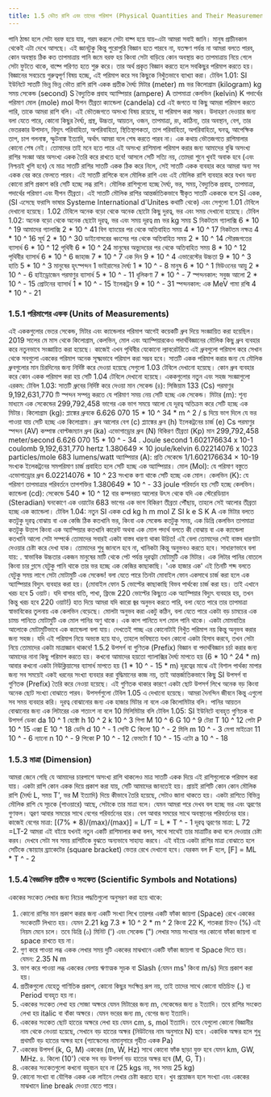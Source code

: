 ```yaml
---
title: 1.5 ভৌত রাশি এবং তাদের পরিমাপ (Physical Quantities and Their Measurement)
---
```

পানি ঠান্ডা হলে সেটা বরফ হয়ে যায়, গরম করলে সেটা বাষ্প হয়ে যায়-এটা আমরা সবাই জানি। মানুষ প্রাচীনকাল থেকেই এটা দেখে আসছে। এই জ্ঞানটুকু কিন্তু পুরোপুরি বিজ্ঞান হতে পারবে না, যতক্ষণ পর্যন্ত না আমরা বলতে পারব, কোন অবস্থায় ঠিক কত তাপমাত্রায় পানি জমে বরফ হয় কিংবা সেটা বাড়িয়ে কোন অবস্থায় কত তাপমাত্রায় নিয়ে গেলে সেটা ফুটতে থাকে, বাষ্পে পরিণত হতে শুরু করে। তার অর্থ প্রকৃত বিজ্ঞান করতে হলে সবকিছুর পরিমাপ করতে হয়। বিজ্ঞানের সবচেয়ে গুরুত্বপূর্ণ বিষয় হচ্ছে, এই পরিমাপ করে সব কিছুকে নিখুঁতভাবে ব্যাখ্যা করা।
টেবিল 1.01: SI ইউনিটে সাতটি ভিন্ন ভিন্ন ভৌত রাশি
রাশি
একক
প্রতীক
দৈর্ঘ্য
মিটার
(meter)
m
ভর
কিলোগ্রাম
(kilogram)
kg
সময়
সেকেন্ড
(second)
S
বৈদ্যুতিক প্রবাহ
অ্যাম্পিয়ার
(ampere)
A
তাপমাত্রা
কেলভিন
(kelvin)
K
পদার্থের পরিমাণ
মোল
(mole)
mol
দীপন তীব্রতা
ক্যান্ডেলা (candela)
cd
এই জগতে যা কিছু আমরা পরিমাপ করতে পারি, তাকে আমরা রাশি বলি। এই ভৌতজগতে অসংখ্য বিষয় রয়েছে, যা পরিমাপ করা সম্ভব। উদাহরণ দেওয়ার জন্য বলা যেতে পারে, কোনো কিছুর দৈর্ঘ্য, প্রস্থ, উচ্চতা, আয়তন, ওজন, তাপমাত্রা, রং, কাঠিন্য, তার অবস্থান, বেগ, তার ভেতরকার উপাদান, বিদ্যুৎ পরিবাহিতা, অপরিবাহিতা, স্থিতিস্থাপকতা, তাপ পরিবাহিতা, অপরিবাহিতা, ঘনত্ব, আপেক্ষিক তাপ, চাপ গলনাঙ্ক, স্ফুটনাঙ্ক ইত্যাদি, অর্থাৎ আমরা বলে শেষ করতে পারব না। এক কথায় ভৌতজগতে রাশিমালার কোনো শেষ নেই। তোমাদের তাই মনে হতে পারে এই অসংখ্য রাশিমালা পরিমাপ করার জন্য আমাদের বুঝি অসংখ্য রাশির সংজ্ঞা আর অসংখ্য একক তৈরি করে রাখতে হবে! আসলে সেটি সত্যি নয়, তোমরা শুনে খুবই অবাক হবে (এবং নিশ্চয়ই খুশি হবে) যে মাত্র সাতটি রাশির সাতটি একক ঠিক করে নিলে, সেই সাতটি একক ব্যবহার করে আমরা অন্য সব একক বের করে ফেলতে পারব। এই সাতটি রাশিকে বলে মৌলিক রাশি এবং এই মৌলিক রাশি ব্যবহার করে যখন অন্য কোনো
রাশি প্রকাশ করি সেটি হচ্ছে লব্ধ রাশি। মৌলিক রাশিগুলো হচ্ছে দৈর্ঘ্য, ভর, সময়, বৈদ্যুতিক প্রবাহ, তাপমাত্রা, পদার্থের পরিমাণ এবং দীপন তীব্রতা। এই সাতটি মৌলিক রাশির আন্তর্জাতিকভাবে স্বীকৃত সাতটি একককে বলে SI একক, (SI এসেছে ফরাসি ভাষার Systeme International d'Unites কথাটি থেকে) এবং সেগুলো 1.01 টেবিলে দেখানো হয়েছে। 1.02 টেবিলে অনেক বড়ো থেকে অনেক ছোটো কিছু দুরত্ব, ভর এবং সময় দেখানো হয়েছে।
টেবিল 1.02: অনেক বড়ো থেকে অনেক ছোটো দূরত্ব, ভর এবং সময়
দূরত্ব
m
ভর
kg
সময়
S
নিকটতম গ্যালাক্সি
6 * 10 ^ 19
আমাদের গ্যালাক্সি
2 * 10 ^ 41
বিগ ব্যাংয়ের পর থেকে অতিবাহিত সময়
4 * 10 ^ 17
নিকটতম নক্ষত্র
4 * 10 ^ 16
সূর্য
2 * 10 ^ 30
ডাইনোসরের ধ্বংসের পর থেকে অতিবাহিত সময়
2 * 10 ^ 14
সৌরজগতের ব্যাসার্ধ
6 * 10 ^ 12
পৃথিবী
6 * 10 ^ 24
মানুষের অভ্যুদয়ের পর থেকে অতিবাহিত সময়
8 * 10 ^ 12
পৃথিবীর ব্যাসার্ধ
6 * 10 ^ 6
জাহাজ
7 * 10 ^ 7
এক দিন
9 * 10 ^ 4
এভারেস্টের উচ্চতা
9 * 10 ^ 3
হাতি
5 * 10 ^ 3
মানুষের হৃৎস্পন্দন
1
ভাইরাসের দৈর্ঘ্য
1 * 10 ^ - 8
মানুষ
6 * 10 ^ 1
মিউওনের আয়ু
2 * 10 ^ - 6
হাইড্রোজেন পরমাণুর ব্যাসার্ধ
5 * 10 ^ - 11
ধূলিকণা
7 * 10 ^ - 7
স্পন্দনকাল: সবুজ আলো
2 * 10 ^ - 15
প্রোটনের ব্যাসার্ধ
1 * 10 ^ - 15
ইলেকট্রন
9 * 10 ^ - 31
স্পন্দনকাল: এক MeV গামা রশ্মি
4 * 10 ^ - 21

### 1.5.1 পরিমাপের একক (Units of Measurements)
এই এককগুলোর ভেতর সেকেন্ড, মিটার এবং ক্যান্ডেলার পরিমাপ আগেই কয়েকটি ধ্রুব দিয়ে সংজ্ঞায়িত করা হয়েছিল। 2019 সালের মে মাস থেকে কিলোগ্রাম, কেলভিন, মোল এবং অ্যাম্পিয়ারকেও পদার্থবিজ্ঞানের মৌলিক কিছু ধ্রুব ব্যবহার করে নতুনভাবে সংজ্ঞায়িত করা হয়েছে। কাজেই এখন পৃথিবীর যেকোনো ল্যাবরেটরিতে এই ধ্রুবগুলো পরিমাপ করে সেখান থেকে সবগুলো এককের পরিমাপ অনেক সূক্ষ্মভাবে পরিমাপ করা সম্ভব হবে। সাতটি একক পরিমাপ করার জন্য যে মৌলিক ধ্রুবগুলোর মান চিরদিনের জন্য নির্দিষ্ট করে দেওয়া হয়েছে সেগুলো 1.03 টেবিলে দেখানো হয়েছে। কোন ধ্রুব ব্যবহার করে কোন একক পরিমাপ করা হয় সেটি 1.04 টেবিলে দেখানো হয়েছে। এককগুলোর নতুন এবং সহজ সংজ্ঞাগুলো এরকম:
টেবিল 1.03: সাতটি ধ্রুবের নির্দিষ্ট করে দেওয়া মান
সেকেন্ড (৪): সিজিয়াম 133 (Cs)
পরমাণুর 9,192,631,770 টি স্পন্দন সম্পন্ন করতে যে পরিমাণ সময় নেয় সেটি হচ্ছে এক সেকেন্ড।
মিটার (m):
শূন্য মাধ্যমে এক সেকেন্ডের 299,792,458 ভাগের এক ভাগ সময়ে আলো যে দূরত্ব অতিক্রম করে সেটি হচ্ছে এক মিটার।
কিলোগ্রাম (kg):
প্লাঙ্কের ধ্রুবকে 6.626 070 15 * 10 ^ 34 * m ^ 2 / s দিয়ে ভাগ দিলে যে ভর পাওয়া যায় সেটি হচ্ছে এক কিলোগ্রাম।
ধ্রুব
আলোর বেগ (c)
প্ল্যাঙ্কের ধ্রুব (h)
ইলেকট্রনের চার্জ (e)
Cs পরমাণুর স্পন্দন (AV) কম্পাঙ্ক
বোল্টজম্যান ধ্রুব (ka)
এভোগাড্রোর ধ্রুব (N)
বিকিরণ তীব্রতা (Kp)
মান
299,792,458 meter/second
6.626 070 15 * 10 ^ - 34 . Joule second
1.602176634 x 10-1 coulomb
9,192,631,770 hertz
1.380649 × 10 joule/kelvin
6.02214076 x 1023 particles/mole
683 lumens/watt
অ্যাম্পিয়ার (A): প্রতি সেকেন্ডে 1/1.602176634 × 10-19 সংখ্যক ইলেকট্রনের সমপরিমাণ চার্জ প্রবাহিত হলে সেটি হচ্ছে এক অ্যাম্পিয়ার।
মোল (Mol): যে পরিমাণ বস্তুতে এভোগাড্রোর ধ্রুব 6.02214076 * 10 ^ 23 সংখ্যক কণা থাকে সেটি হচ্ছে এক মোল।
কেলভিন (K): যে পরিমাণ তাপমাত্রার পরিবর্তনে তাপশক্তির 1.380649 * 10 ^ - 33 joule পরিবর্তন হয় সেটি হচ্ছে কেলভিন।
ক্যান্ডেলা (cd): সেকেন্ডে 540 * 10 ^ 12 বার কম্পনরত আলোর উৎস থেকে যদি এক স্টেরেডিয়ান (Steradian) ঘনকোণে এক ওয়াটের 683 ভাগের এক ভাগ বিকিরণ তীব্রতা পৌঁছায়, তাহলে সেই আলোর তীব্রতা হচ্ছে এক ক্যান্ডেলা।
টেবিল 1.04: নতুন SI একক
cd
kg
h
m
mol
Z
SI
k
e
S
K
A
এক মিটার বলতে কতটুকু দূরত্ব বোঝায় বা এক কেজি ঠিক কতখানি ভর, কিংবা এক সেকেন্ড কতটুকু সময়, এক ডিগ্রি কেলভিন তাপমাত্রা কতটুকু উত্তাপ কিংবা এক অ্যাম্পিয়ার কতখানি কারেন্ট অথবা এক মোল পদার্থ বলতে কী বোঝায় বা এক ক্যান্ডেলা কতখানি আলো সেটা সম্পর্কে তোমাদের সবারই একটা বাস্তব ধারণা থাকা
উচিত! এই বেলা তোমাদের সেই বাস্তব ধারণাটা দেওয়ার চেষ্টা করে দেখা যাক। তোমাদের শুধু জানলে হবে না, খানিকটা কিন্তু অনুভবও করতে হবে। সাধারণভাবে বলা যায়:
.
স্বাভাবিক উচ্চতার একজন মানুষের মাটি থেকে পেট পর্যন্ত দূরত্বটা মোটামুটি এক মিটার।
এক লিটার পানির বোতলে কিংবা চার গ্লাসে যেটুকু পানি থাকে তার ভর হচ্ছে এক কেজির কাছাকাছি।
'এক হাজার এক' এই তিনটি শব্দ বলতে যেটুকু সময় লাগে সেটা মোটামুটি এক সেকেন্ড!
বলা যেতে পারে তিনটা মোবাইল ফোন একসাথে চার্জ করা হলে এক অ্যাম্পিয়ার বিদ্যুৎ ব্যবহার করা হয়। (মোবাইল ফোন 5 ভোল্টের কাছাকাছি বিভব পার্থক্যে চার্জ করা হয়। তাই এখানে খরচ হবে 5 ওয়াট। যদি বাসার বাতি, পাখা, ফ্রিজে 220 ভোল্টের কিছুতে এক অ্যাম্পিয়ার বিদ্যুৎ ব্যবহার হয়, তখন কিন্তু খরচ হবে 220 ওয়াট!)
হাত দিয়ে আমরা যদি কারো জ্বর অনুভব করতে পারি, বলা যেতে পারে তার তাপমাত্রা স্বাভাবিকের তুলনায় এক কেলভিন বেড়েছে।
মোলটা অনুভব করা একটু কঠিন, বলা যেতে পারে একটা বড় চামচের এক চামচ পানিতে মোটামুটি এক মোল পানির অণু থাকে। এক কাপ পানিতে দশ মোল পানি থাকে।
একটা মোমবাতির আলোকে মোটামুটিভাবে এক ক্যান্ডেলা বলা যায়।
দেখতেই পাচ্ছ এর কোনোটাই নিখুঁত পরিমাপ নয় কিন্তু অনুভব করার জন্য সহজ। যদি এই পরিমাপ নিয়ে অভ্যস্ত হয়ে যাও, তাহলে ভবিষ্যতে যখন কোনো একটা হিসাব করবে, তখন সেটা নিয়ে তোমাদের একটা মাত্রাজ্ঞান থাকবে!
1.5.2 উপসর্গ বা গুণিতক (Prefix)
বিজ্ঞান বা পদার্থবিজ্ঞান চর্চা করার জন্য আমাদের নানা কিছু পরিমাপ করতে হয়। কখনো আমাদের হয়তো গ্যালাক্সির দৈর্ঘ্য মাপতে হয় (6 * 10 ^ 24 * m) আবার কখনো একটা নিউক্লিয়াসের ব্যাসার্ধ মাপতে হয় (1 * 10 ^ - 15 * m) দূরত্বের মাঝে এই বিশাল পার্থক্য মাপার জন্য সব সময়েই একই ধরনের সংখ্যা ব্যবহার করা বুদ্ধিমানের কাজ নয়, তাই আন্তর্জাতিকভাবে কিছু SI উপসর্গ বা গুণিতক (Prefix) তৈরি করে নেওয়া হয়েছে। এই গুণিতক থাকার কারণে একটা ছোট উপসর্গ লিখে অনেক বড় কিংবা অনেক
ছোট সংখ্যা বোঝাতে পারব। উপসর্গগুলো টেবিল 1.05 এ দেখানো হয়েছে। আমরা দৈনন্দিন জীবনে কিন্তু এগুলো সব সময় ব্যবহার করি। দূরত্ব বোঝানোর জন্য এক হাজার মিটার না বলে এক কিলোমিটার বলি। পানির আয়তন বোঝানোর জন্য এক লিটারের এক শতাংশ না বলে 10 মিলিমিটার বলি
টেবিল 1.05: SI ইউনিটে ব্যবহৃত গুণিতক বা উপসর্গ
ডেকা
da
10 ^ 1
হেক্টো
h
10 ^ 2
k
10 ^ 3
গিগা
M
10 ^ 6
G
10 ^ 9
টেরা
T
10 ^ 12
পেটা
P
10 ^ 15
এক্সা
E
10 ^ 18
ডেসি
d
10 ^ - 1
সেন্টি
C
কিলো
10 ^ - 2
মিলি
m
10 ^ - 3
মেগা
মাইক্রো
11
10 ^ - 6
ন্যানো
n
10 ^ - 9
পিকো
P
10 ^ - 12
ফেমটো
f
10 ^ - 15
এটো
a
10 ^ - 18
### 1.5.3 মাত্রা (Dimension)
আমরা জেনে গেছি যে আমাদের চারপাশে অসংখ্য রাশি থাকলেও মাত্র সাতটি একক দিয়ে এই রাশিগুলোকে পরিমাপ করা যায়। একটা রাশি কোন একক দিয়ে প্রকাশ করা যায়, সেটি আমাদের জানতেই হয়। প্রায়ই রাশিটি কোন কোন মৌলিক রাশি (দৈর্ঘ্য L, সময় T', ভর M ইত্যাদি) দিয়ে কীভাবে তৈরি হয়েছে, সেটাও জানা থাকতে হয়। একটা রাশিতে বিভিন্ন মৌলিক রাশি যে সূচকে (পাওয়ারে) আছে, সেটাকে তার মাত্রা বলে। যেমন আমরা পরে দেখব বল হচ্ছে ভর এবং ত্বরণের গুণফল। ত্বরণ আবার সময়ের সাথে বেগের পরিবর্তনের হার। বেগ আবার সময়ের সাথে অবস্থানের পরিবর্তনের হার। কাজেই
বেগের মাত্রা: [(7% * 8)/(max)/(max)] = L/T = L * T ^ - 1
দূরত্ব ত্বরণের মাত্রা: L 72 =LT-2
আমরা এই বইয়ে যখনই নতুন একটি রাশিমালার কথা বলব, সাথে সাথেই তার মাত্রাটির কথা বলে দেওয়ার চেষ্টা করব। দেখবে সেটা সব সময় রাশিটিকে বুঝতে অন্যভাবে সাহায্য করবে। এই বইয়ে
একটা রাশির মাত্রা বোঝাতে হলে সেটিকে স্কোয়‍্যার ব্র্যাকেটের (square bracket) ভেতর রেখে দেখানো হবে। যেরকম বল F হলে, [F] = ML * T ^ - 2
### 1.5.4 বৈজ্ঞানিক প্রতীক ও সংকেত (Scientific Symbols and Notations)
এককের সংকেত লেখার জন্য নিচের পদ্ধতিগুলো অনুসরণ করা হয়ে থাকে:
1. কোনো রাশির মান প্রকাশ করার জন্য একটি সংখ্যা লিখে তারপর একটি ফাঁকা জায়গা (Space) রেখে এককের সংকেতটি লিখতে হয়। যেমন 2.21 kg 7.3 * 10 ^ 2 * m ^ 2 কিংবা 22 K, শতকরা চিহ্নও (%) এই নিয়ম মেনে চলে। তবে ডিগ্রি (০) মিনিট (') এবং সেকেন্ড (") লেখার সময় সংখ্যার পর কোনো ফাঁকা জায়গা বা space রাখতে হয় না।
2. গুণ করে পাওয়া লব্ধ একক লেখার সময় দুটি এককের মাঝখানে একটি ফাঁকা জায়গা বা Space দিতে হয়। যেমন: 2.35 N m
3. ভাগ করে পাওয়া লব্ধ এককের বেলায় ঋণাত্মক সূচক বা Slash (যেমন ms¹ কিংবা m/s) দিয়ে প্রকাশ করা হয়।
4. প্রতীকগুলো যেহেতু গাণিতিক প্রকাশ, কোনো কিছুর সংক্ষিপ্ত রূপ নয়, তাই তাদের সাথে কোনো যতিচিহ্ন (.) বা Period ব্যবহৃত হয় না।
5. এককের সংকেত লেখা হয় সোজা অক্ষরে যেমন মিটারের জন্য m, সেকেন্ডের জন্য ৪ ইত্যাদি। তবে রাশির সংকেত লেখা হয় italic বা বাঁকা অক্ষরে। যেমন ভরের জন্য m, বেগের জন্য ইত্যাদি।
6. এককের সংকেত ছোট হাতের অক্ষরে লেখা হয় যেমন cm, s, mol ইত্যাদি। তবে যেগুলো কোনো বিজ্ঞানীর নাম থেকে নেওয়া হয়েছে, সেখানে বড় হাতের অক্ষর (নিউটনের নাম অনুসারে N) হবে। একাধিক অক্ষর হলে শুধু প্রথমটি বড় হাতের অক্ষর হবে (প্যাস্কেলের নামানুসারে গৃহীত একক Pa)
7. এককের উপসর্গ (k, G, M) এককের (m, W, Hz) সাথে কোনো ফাঁক ছাড়া যুক্ত হবে যেমন km, GW, MHz.
৪. কিলো (10') থেকে সব বড় উপসর্গ বড় হাতের অক্ষর হবে (M, G, T)।
9. এককের সংকেতগুলো কখনো বহুবচন হবে না (25 kgs নয়, সব সময় 25 kg)
10. কোনো সংখ্যা বা যৌগিক একক এক লাইনে লেখার চেষ্টা করতে হবে। খুব প্রয়োজন হলে সংখ্যা এবং এককের মাঝখানে line break দেওয়া যেতে পারে।
